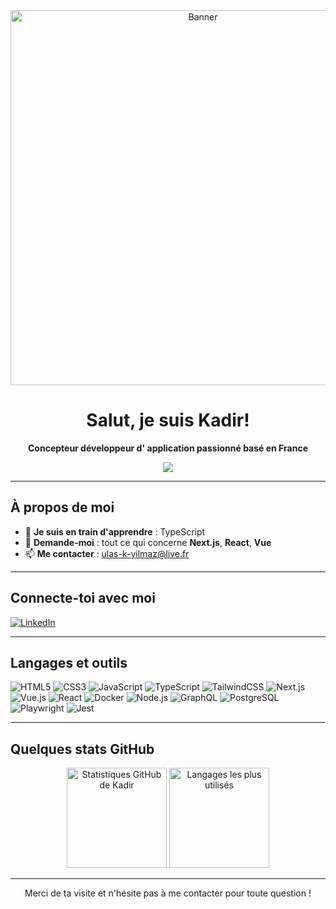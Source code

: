 <!-- Bannière ou GIF (optionnel) -->
<div align="center">
  <img src="https://user-images.githubusercontent.com/34925750/202248779-21a5a6dc-28ca-4dbb-8164-3fbc6d9972a9.gif" alt="Banner" width="600"/>
</div>

<!-- Titre Principal -->
<h1 align="center">Salut, je suis Kadir!</h1>
<p align="center">
  <strong>Concepteur développeur d' application passionné basé en France</strong>
</p>

<!-- Typing SVG (optionnel) -->
<p align="center">
  <img src="https://readme-typing-svg.demolab.com?font=Fira+Code&size=24&pause=1000&color=16B3F7&width=600&lines=Bienvenue+sur+mon+profil+GitHub+!;Je+suis+passionné+par+le+développement+frontend;Actuellement,+j'apprends+TypeScript;Poses+tes+questions+sur+React+ou+Vue+!">
</p>

---

## À propos de moi

- 🔭 **Je suis en train d'apprendre** : TypeScript  
- 💬 **Demande-moi** : tout ce qui concerne **Next.js**, **React**, **Vue**  
- 📫 **Me contacter** : [ulas-k-yilmaz@live.fr](mailto:ulas-k-yilmaz@live.fr)

---

## Connecte-toi avec moi

<p align="left">
  <a href="https://www.linkedin.com/in/kadiryilmaz22/" target="_blank" rel="noreferrer">
    <img src="https://img.shields.io/badge/-LinkedIn-0077B5?logo=Linkedin&logoColor=white&style=for-the-badge" alt="LinkedIn"/>
  </a>
</p>

---

## Langages et outils

<p align="left">
  <!-- HTML5 -->
  <img src="https://img.shields.io/badge/HTML5-E34F26?logo=html5&logoColor=white&style=for-the-badge" alt="HTML5"/>
  <!-- CSS3 -->
  <img src="https://img.shields.io/badge/CSS3-1572B6?logo=css3&logoColor=white&style=for-the-badge" alt="CSS3"/>
  <!-- JavaScript -->
  <img src="https://img.shields.io/badge/JavaScript-F7DF1E?logo=javascript&logoColor=black&style=for-the-badge" alt="JavaScript"/>
  <!-- TypeScript -->
  <img src="https://img.shields.io/badge/TypeScript-007ACC?logo=typescript&logoColor=white&style=for-the-badge" alt="TypeScript"/>
  <!-- TailwiindCSS -->
  <img src="https://img.shields.io/badge/TailwindCSS-06B6D4?logo=tailwindcss&logoColor=white&style=for-the-badge" alt="TailwindCSS"/>
  <!-- Next.js -->
  <img src="https://img.shields.io/badge/Next.js-000000?logo=next.js&logoColor=white&style=for-the-badge" alt="Next.js"/>
  <!-- Vue -->
  <img src="https://img.shields.io/badge/Vue.js-42b883?logo=vue.js&logoColor=white&style=for-the-badge" alt="Vue.js"/>
  <!-- React -->
  <img src="https://img.shields.io/badge/React-61DAFB?logo=react&logoColor=black&style=for-the-badge" alt="React"/>
  <!-- Docker -->
  <img src="https://img.shields.io/badge/Docker-2496ED?logo=docker&logoColor=white&style=for-the-badge" alt="Docker"/>
  <!-- Node.js -->
  <img src="https://img.shields.io/badge/Node.js-339933?logo=node.js&logoColor=white&style=for-the-badge" alt="Node.js"/>
  <!-- GraphQL -->
  <img src="https://img.shields.io/badge/GraphQL-E10098?logo=graphql&logoColor=white&style=for-the-badge" alt="GraphQL"/>
  <!-- PostgreSQL -->
  <img src="https://img.shields.io/badge/PostgreSQL-336791?logo=postgresql&logoColor=white&style=for-the-badge" alt="PostgreSQL"/>
  <!-- Playwright -->
  <img src="https://img.shields.io/badge/Playwright-007ACC?logo=playwright&logoColor=white&style=for-the-badge" alt="Playwright"/>
  <!-- Jest -->
  <img src="https://img.shields.io/badge/Jest-C21325?logo=jest&logoColor=white&style=for-the-badge" alt="Jest"/>
</p>

---

## Quelques stats GitHub

<div align="center">
  <!-- Stats globales -->
  <img height="160" src="https://github-readme-stats.vercel.app/api?username=MrRobo1&show_icons=true&theme=react" alt="Statistiques GitHub de Kadir"/>
  
  <!-- Langages les plus utilisés -->
  <img height="160" src="https://github-readme-stats.vercel.app/api/top-langs/?username=MrRobo1&layout=compact&theme=react" alt="Langages les plus utilisés"/>
</div>


---

<p align="center">
  Merci de ta visite et n'hésite pas à me contacter pour toute question !
</p>
